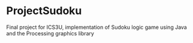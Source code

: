 # ProjectSudoku
Final project for ICS3U, implementation of Sudoku logic game using Java and the Processing graphics library
